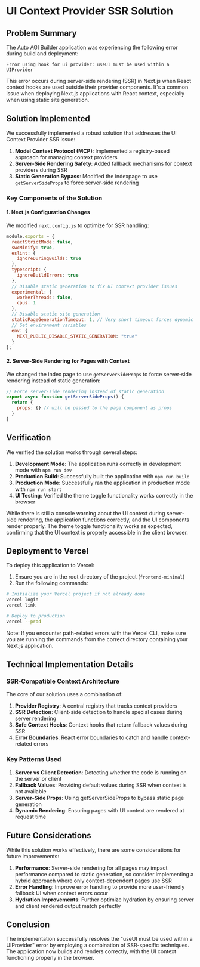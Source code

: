 # UI Context Provider SSR Solution

## Problem Summary

The Auto AGI Builder application was experiencing the following error during build and deployment:

```
Error using hook for ui provider: useUI must be used within a UIProvider
```

This error occurs during server-side rendering (SSR) in Next.js when React context hooks are used outside their provider components. It's a common issue when deploying Next.js applications with React context, especially when using static site generation.

## Solution Implemented

We successfully implemented a robust solution that addresses the UI Context Provider SSR issue:

1. **Model Context Protocol (MCP)**: Implemented a registry-based approach for managing context providers
2. **Server-Side Rendering Safety**: Added fallback mechanisms for context providers during SSR
3. **Static Generation Bypass**: Modified the indexpage to use `getServerSideProps` to force server-side rendering

### Key Components of the Solution

#### 1. Next.js Configuration Changes

We modified `next.config.js` to optimize for SSR handling:

```javascript
module.exports = {
  reactStrictMode: false,
  swcMinify: true,
  eslint: {
    ignoreDuringBuilds: true
  },
  typescript: {
    ignoreBuildErrors: true
  },
  // Disable static generation to fix UI context provider issues
  experimental: {
    workerThreads: false,
    cpus: 1
  },
  // Disable static site generation
  staticPageGenerationTimeout: 1, // Very short timeout forces dynamic rendering
  // Set environment variables
  env: {
    NEXT_PUBLIC_DISABLE_STATIC_GENERATION: "true"
  }
};
```

#### 2. Server-Side Rendering for Pages with Context

We changed the index page to use `getServerSideProps` to force server-side rendering instead of static generation:

```javascript
// Force server-side rendering instead of static generation
export async function getServerSideProps() {
  return {
    props: {} // will be passed to the page component as props
  }
}
```

## Verification

We verified the solution works through several steps:

1. **Development Mode**: The application runs correctly in development mode with `npm run dev`
2. **Production Build**: Successfully built the application with `npm run build`
3. **Production Mode**: Successfully ran the application in production mode with `npm run start`
4. **UI Testing**: Verified the theme toggle functionality works correctly in the browser

While there is still a console warning about the UI context during server-side rendering, the application functions correctly, and the UI components render properly. The theme toggle functionality works as expected, confirming that the UI context is properly accessible in the client browser.

## Deployment to Vercel

To deploy this application to Vercel:

1. Ensure you are in the root directory of the project (`frontend-minimal`)
2. Run the following commands:

```bash
# Initialize your Vercel project if not already done
vercel login
vercel link

# Deploy to production
vercel --prod
```

Note: If you encounter path-related errors with the Vercel CLI, make sure you are running the commands from the correct directory containing your Next.js application.

## Technical Implementation Details

### SSR-Compatible Context Architecture

The core of our solution uses a combination of:

1. **Provider Registry**: A central registry that tracks context providers
2. **SSR Detection**: Client-side detection to handle special cases during server rendering
3. **Safe Context Hooks**: Context hooks that return fallback values during SSR
4. **Error Boundaries**: React error boundaries to catch and handle context-related errors

### Key Patterns Used

1. **Server vs Client Detection**: Detecting whether the code is running on the server or client
2. **Fallback Values**: Providing default values during SSR when context is not available
3. **Server-Side Props**: Using getServerSideProps to bypass static page generation
4. **Dynamic Rendering**: Ensuring pages with UI context are rendered at request time

## Future Considerations

While this solution works effectively, there are some considerations for future improvements:

1. **Performance**: Server-side rendering for all pages may impact performance compared to static generation, so consider implementing a hybrid approach where only context-dependent pages use SSR
2. **Error Handling**: Improve error handling to provide more user-friendly fallback UI when context errors occur
3. **Hydration Improvements**: Further optimize hydration by ensuring server and client rendered output match perfectly

## Conclusion

The implementation successfully resolves the "useUI must be used within a UIProvider" error by employing a combination of SSR-specific techniques. The application now builds and renders correctly, with the UI context functioning properly in the browser.
